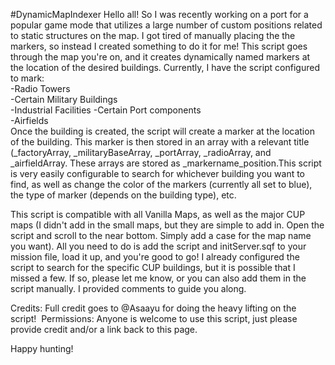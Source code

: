 #DynamicMapIndexer
Hello all! So I was recently working on a port for a popular game mode that utilizes a large number of custom positions 
related to static structures on the map. I got tired of manually placing the the markers, so instead I created something
to do it for me! This script goes through the map you're on, and it creates dynamically named markers at the location of 
the desired buildings. Currently, I have the script configured to mark:  
-Radio Towers  
-Certain Military Buildings  
-Industrial Facilities 
-Certain Port components  
-Airfields    
Once the building is created, the script will create a marker at the location of the building. This marker is then stored 
in an array with a relevant title (_factoryArray, _militaryBaseArray, _portArray, _radioArray, and _airfieldArray. These 
arrays are stored as _markername_position.This script is very easily configurable to search for whichever building you want 
to find, as well as change the color of the markers (currently all set to blue), the type of marker (depends on the building type), 
etc.     

This script is compatible with all Vanilla Maps, as well as the major CUP maps (I didn't add in the small maps, but they are 
simple to add in. Open the script and scroll to the near bottom. Simply add a case for the map name you want). All you need to do 
is add the script and initServer.sqf to your mission file, load it up, and you're good to go! I already configured the script to search
for the specific CUP buildings, but it is possible that I missed a few. If so, please let me know, or you can also add them in the script 
manually. I provided comments to guide you along.         

Credits: Full credit goes to @Asaayu for doing the heavy lifting on the script!  
Permissions: Anyone is welcome to use this script, just please provide credit and/or a link back to this page.    

Happy hunting!

